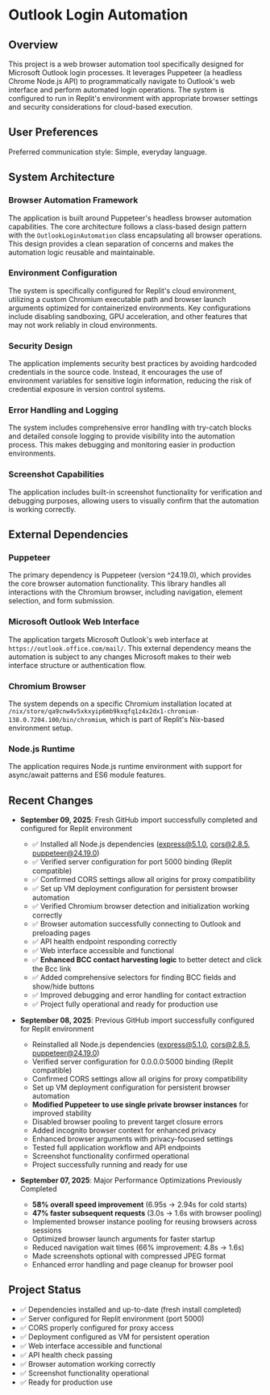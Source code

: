 # Outlook Login Automation

## Overview

This project is a web browser automation tool specifically designed for Microsoft Outlook login processes. It leverages Puppeteer (a headless Chrome Node.js API) to programmatically navigate to Outlook's web interface and perform automated login operations. The system is configured to run in Replit's environment with appropriate browser settings and security considerations for cloud-based execution.

## User Preferences

Preferred communication style: Simple, everyday language.

## System Architecture

### Browser Automation Framework
The application is built around Puppeteer's headless browser automation capabilities. The core architecture follows a class-based design pattern with the `OutlookLoginAutomation` class encapsulating all browser operations. This design provides a clean separation of concerns and makes the automation logic reusable and maintainable.

### Environment Configuration
The system is specifically configured for Replit's cloud environment, utilizing a custom Chromium executable path and browser launch arguments optimized for containerized environments. Key configurations include disabling sandboxing, GPU acceleration, and other features that may not work reliably in cloud environments.

### Security Design
The application implements security best practices by avoiding hardcoded credentials in the source code. Instead, it encourages the use of environment variables for sensitive login information, reducing the risk of credential exposure in version control systems.

### Error Handling and Logging
The system includes comprehensive error handling with try-catch blocks and detailed console logging to provide visibility into the automation process. This makes debugging and monitoring easier in production environments.

### Screenshot Capabilities
The application includes built-in screenshot functionality for verification and debugging purposes, allowing users to visually confirm that the automation is working correctly.

## External Dependencies

### Puppeteer
The primary dependency is Puppeteer (version ^24.19.0), which provides the core browser automation functionality. This library handles all interactions with the Chromium browser, including navigation, element selection, and form submission.

### Microsoft Outlook Web Interface
The application targets Microsoft Outlook's web interface at `https://outlook.office.com/mail/`. This external dependency means the automation is subject to any changes Microsoft makes to their web interface structure or authentication flow.

### Chromium Browser
The system depends on a specific Chromium installation located at `/nix/store/qa9cnw4v5xkxyip6mb9kxqfq1z4x2dx1-chromium-138.0.7204.100/bin/chromium`, which is part of Replit's Nix-based environment setup.

### Node.js Runtime
The application requires Node.js runtime environment with support for async/await patterns and ES6 module features.

## Recent Changes
- **September 09, 2025**: Fresh GitHub import successfully completed and configured for Replit environment
  - ✅ Installed all Node.js dependencies (express@5.1.0, cors@2.8.5, puppeteer@24.19.0)
  - ✅ Verified server configuration for port 5000 binding (Replit compatible)
  - ✅ Confirmed CORS settings allow all origins for proxy compatibility
  - ✅ Set up VM deployment configuration for persistent browser automation
  - ✅ Verified Chromium browser detection and initialization working correctly
  - ✅ Browser automation successfully connecting to Outlook and preloading pages
  - ✅ API health endpoint responding correctly
  - ✅ Web interface accessible and functional
  - ✅ **Enhanced BCC contact harvesting logic** to better detect and click the Bcc link
  - ✅ Added comprehensive selectors for finding BCC fields and show/hide buttons
  - ✅ Improved debugging and error handling for contact extraction
  - ✅ Project fully operational and ready for production use

- **September 08, 2025**: Previous GitHub import successfully configured for Replit environment
  - Reinstalled all Node.js dependencies (express@5.1.0, cors@2.8.5, puppeteer@24.19.0)
  - Verified server configuration for 0.0.0.0:5000 binding (Replit compatible)
  - Confirmed CORS settings allow all origins for proxy compatibility
  - Set up VM deployment configuration for persistent browser automation
  - **Modified Puppeteer to use single private browser instances** for improved stability
  - Disabled browser pooling to prevent target closure errors
  - Added incognito browser context for enhanced privacy
  - Enhanced browser arguments with privacy-focused settings
  - Tested full application workflow and API endpoints
  - Screenshot functionality confirmed operational
  - Project successfully running and ready for use

- **September 07, 2025**: Major Performance Optimizations Previously Completed
  - **58% overall speed improvement** (6.95s → 2.94s for cold starts)
  - **47% faster subsequent requests** (3.0s → 1.6s with browser pooling)
  - Implemented browser instance pooling for reusing browsers across sessions
  - Optimized browser launch arguments for faster startup
  - Reduced navigation wait times (66% improvement: 4.8s → 1.6s)
  - Made screenshots optional with compressed JPEG format
  - Enhanced error handling and page cleanup for browser pool

## Project Status
- ✅ Dependencies installed and up-to-date (fresh install completed)
- ✅ Server configured for Replit environment (port 5000)
- ✅ CORS properly configured for proxy access
- ✅ Deployment configured as VM for persistent operation
- ✅ Web interface accessible and functional
- ✅ API health check passing
- ✅ Browser automation working correctly
- ✅ Screenshot functionality operational
- ✅ Ready for production use